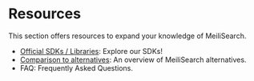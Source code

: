 # Resources

This section offers resources to expand your knowledge of MeiliSearch.

- [Official SDKs / Libraries](/resources/sdks.md): Explore our SDKs!
- [Comparison to alternatives](/resources/comparison_to_alternatives.md): An overview of MeiliSearch alternatives.
- FAQ: Frequently Asked Questions.
